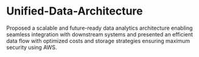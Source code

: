# Unified-Data-Architecture
Proposed a scalable and future-ready data analytics architecture enabling seamless integration with downstream systems and presented an efficient data flow with optimized costs and storage strategies ensuring maximum security using AWS.
